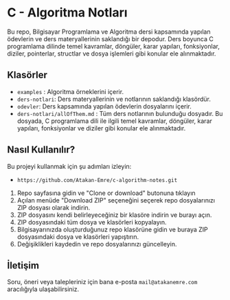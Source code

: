 # C - Algoritma Notları 

Bu repo, Bilgisayar Programlama ve Algoritma dersi kapsamında yapılan ödevlerin ve ders materyallerinin saklandığı bir depodur. Ders boyunca C programlama dilinde temel kavramlar, döngüler, karar yapıları, fonksiyonlar, diziler, pointerlar, structlar ve dosya işlemleri gibi konular ele alınmaktadır.

## Klasörler

- `examples` : Algoritma örneklerini içerir.
- `ders-notlari`: Ders materyallerinin ve notlarının saklandığı klasördür.
- `odevler`: Ders kapsamında yapılan ödevlerin dosyalarını içerir.
- `ders-notlari/allOfThem.md` : Tüm ders notlarının bulunduğu dosyadır. Bu dosyada, C programlama dili ile ilgili temel kavramlar, döngüler, karar yapıları, fonksiyonlar ve diziler gibi konular ele alınmaktadır.


## Nasıl Kullanılır?

Bu projeyi kullanmak için şu adımları izleyin:
- `https://github.com/Atakan-Emre/c-algorithm-notes.git `

1. Repo sayfasına gidin ve "Clone or download" butonuna tıklayın
2. Açılan menüde "Download ZIP" seçeneğini seçerek repo dosyalarınızı ZIP dosyası olarak indirin.
3. ZIP dosyasını kendi belirleyeceğiniz bir klasöre indirin ve burayı açın.
4. ZIP dosyasındaki tüm dosya ve klasörleri kopyalayın.
5. Bilgisayarınızda oluşturduğunuz repo klasörüne gidin ve buraya ZIP dosyasındaki dosya ve klasörleri yapıştırın.
6. Değişiklikleri kaydedin ve repo dosyalarınızı güncelleyin.


## İletişim


Soru, öneri veya talepleriniz için bana e-posta `mail@atakanemre.com` aracılığıyla ulaşabilirsiniz.


